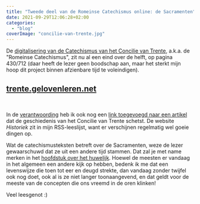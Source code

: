```yaml
---
title: "Tweede deel van de Romeinse Catechismus online: de Sacramenten"
date: 2021-09-29T12:06:28+02:00
categories: 
  - "blog"
coverImage: "concilie-van-trente.jpg"
---
```


De [digitalisering van de Catechismus van het Concilie van Trente](https://gelovenleren.net/blog/eerste-deel-van-romeinse-catechismus-online/), a.k.a. de "Romeinse Catechismus", zit nu al een eind over de helft, op pagina 430/712 (daar heeft de lezer geen boodschap aan, maar het sterkt mijn hoop dit project binnen afzienbare tijd te voleindigen). 

## [trente.gelovenleren.net](http://trente.gelovenleren.net/)

&nbsp;

In de [verantwoording](http://trente.gelovenleren.net/docs/0-inleiding/inleiding/) heb ik ook nog een [link toegevoegd naar een artikel](https://historiek.net/concilie-van-trente-1545-1563/144100/) dat de geschiedenis van het Concilie van Trente schetst. De website *Historiek* zit in mijn RSS-leeslijst, want er verschijnen regelmatig wel goeie dingen op.

Wat de catechismusteksten betreft over de Sacramenten, weze de lezer gewaarschuwd dat ze uit een andere tijd stammen. Dat zal je met name merken in het [hoofdstuk over het huwelijk](http://trente.gelovenleren.net/docs/4-tweede-deel/7-sacramenten/). Hoewel de meesten er vandaag in het algemeen een andere kijk op hebben, bedenk ik me dat een levenswijze die toen tot eer en deugd strekte, dan vandaag zonder twijfel ook nog doet, ook al is ze niet langer toonaangevend, en dat geldt voor de meeste van de concepten die ons vreemd in de oren klinken!

Veel leesgenot :)
